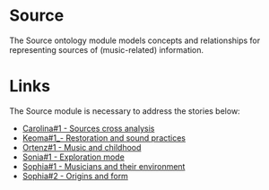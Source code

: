 # Source
The Source ontology module models concepts and relationships for representing sources of (music-related) information.

# Links
The Source module is necessary to address the stories below:
- [Carolina#1 - Sources cross analysis](https://github.com/polifonia-project/stories/blob/main/Carolina:%20Music%20Historian/Carolina%20-%20Sources%20cross%20analysis.md)
- [Keoma#1_- Restoration and sound practices](https://github.com/polifonia-project/stories/blob/main/Keoma:%20Architect/Keoma%20-%20Restoration%20and%20sound%20practices.md)
- [Ortenz#1 - Music and childhood](https://github.com/polifonia-project/stories/blob/main/Ortenz:%20Music%20Historian/Ortenz%20-%20Music%20and%20childhood.md)
- [Sonia#1 - Exploration mode](https://github.com/polifonia-project/stories/blob/main/Sonia:%20Playlist%20User/Sonia%231_ExplorationMode.md)
- [Sophia#1 - Musicians and their environment](https://github.com/polifonia-project/stories/blob/main/Sophia:%20Musicologist/Sophia%23MusiciansAndTheirEnvironment.md)
- [Sophia#2 - Origins and form](https://github.com/polifonia-project/stories/blob/main/Sophia:%20Musicologist/Sophia%23OriginsAndForm.md)
